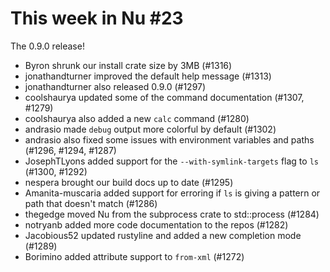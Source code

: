 # This week in Nu #23

The 0.9.0 release!

- Byron shrunk our install crate size by 3MB (#1316)
- jonathandturner improved the default help message (#1313)
- jonathandturner also released 0.9.0 (#1297)
- coolshaurya updated some of the command documentation (#1307, #1279)
- coolshaurya also added a new `calc` command (#1280)
- andrasio made `debug` output more colorful by default (#1302)
- andrasio also fixed some issues with environment variables and paths (#1296, #1294, #1287)
- JosephTLyons added support for the `--with-symlink-targets` flag to `ls` (#1300, #1292)
- nespera brought our build docs up to date (#1295)
- Amanita-muscaria added support for erroring if `ls` is giving a pattern or path that doesn't match (#1286)
- thegedge moved Nu from the subprocess crate to std::process (#1284)
- notryanb added more code documentation to the repos (#1282)
- Jacobious52 updated rustyline and added a new completion mode (#1289)
- Borimino added attribute support to `from-xml` (#1272)
